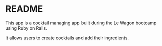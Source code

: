 # README

This app is a cocktail managing app built during the Le Wagon bootcamp using Ruby on Rails.

It allows users to create cocktails and add their ingredients.

